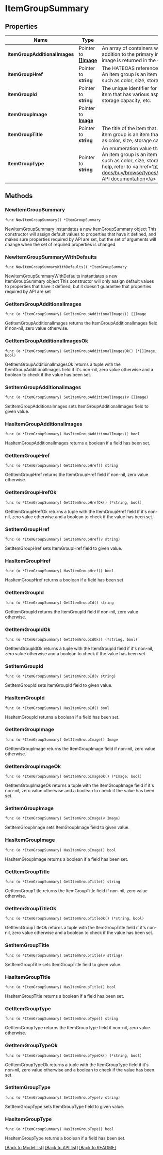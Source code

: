 # ItemGroupSummary

## Properties

Name | Type | Description | Notes
------------ | ------------- | ------------- | -------------
**ItemGroupAdditionalImages** | Pointer to [**[]Image**](Image.md) | An array of containers with the URLs for images that are in addition to the primary image of the item group.  The primary image is returned in the &lt;b&gt; itemGroupImage&lt;/b&gt; field. | [optional] 
**ItemGroupHref** | Pointer to **string** | The HATEOAS reference of the parent page of the item group. An item group is an item that has various aspect differences, such as color, size, storage capacity, etc.  | [optional] 
**ItemGroupId** | Pointer to **string** | The unique identifier for the item group. An item group is an item that has various aspect differences, such as color, size, storage capacity, etc.  | [optional] 
**ItemGroupImage** | Pointer to [**Image**](Image.md) |  | [optional] 
**ItemGroupTitle** | Pointer to **string** | The title of the item that appears on the item group page. An item group is an item that has various aspect differences, such as color, size, storage capacity, etc.  | [optional] 
**ItemGroupType** | Pointer to **string** | An enumeration value that indicates the type of the item group. An item group is an item that has various aspect differences, such as color, size, storage capacity, etc. For implementation help, refer to &lt;a href&#x3D;&#39;https://developer.ebay.com/api-docs/buy/browse/types/gct:ItemGroupTypeEnum&#39;&gt;eBay API documentation&lt;/a&gt; | [optional] 

## Methods

### NewItemGroupSummary

`func NewItemGroupSummary() *ItemGroupSummary`

NewItemGroupSummary instantiates a new ItemGroupSummary object
This constructor will assign default values to properties that have it defined,
and makes sure properties required by API are set, but the set of arguments
will change when the set of required properties is changed

### NewItemGroupSummaryWithDefaults

`func NewItemGroupSummaryWithDefaults() *ItemGroupSummary`

NewItemGroupSummaryWithDefaults instantiates a new ItemGroupSummary object
This constructor will only assign default values to properties that have it defined,
but it doesn't guarantee that properties required by API are set

### GetItemGroupAdditionalImages

`func (o *ItemGroupSummary) GetItemGroupAdditionalImages() []Image`

GetItemGroupAdditionalImages returns the ItemGroupAdditionalImages field if non-nil, zero value otherwise.

### GetItemGroupAdditionalImagesOk

`func (o *ItemGroupSummary) GetItemGroupAdditionalImagesOk() (*[]Image, bool)`

GetItemGroupAdditionalImagesOk returns a tuple with the ItemGroupAdditionalImages field if it's non-nil, zero value otherwise
and a boolean to check if the value has been set.

### SetItemGroupAdditionalImages

`func (o *ItemGroupSummary) SetItemGroupAdditionalImages(v []Image)`

SetItemGroupAdditionalImages sets ItemGroupAdditionalImages field to given value.

### HasItemGroupAdditionalImages

`func (o *ItemGroupSummary) HasItemGroupAdditionalImages() bool`

HasItemGroupAdditionalImages returns a boolean if a field has been set.

### GetItemGroupHref

`func (o *ItemGroupSummary) GetItemGroupHref() string`

GetItemGroupHref returns the ItemGroupHref field if non-nil, zero value otherwise.

### GetItemGroupHrefOk

`func (o *ItemGroupSummary) GetItemGroupHrefOk() (*string, bool)`

GetItemGroupHrefOk returns a tuple with the ItemGroupHref field if it's non-nil, zero value otherwise
and a boolean to check if the value has been set.

### SetItemGroupHref

`func (o *ItemGroupSummary) SetItemGroupHref(v string)`

SetItemGroupHref sets ItemGroupHref field to given value.

### HasItemGroupHref

`func (o *ItemGroupSummary) HasItemGroupHref() bool`

HasItemGroupHref returns a boolean if a field has been set.

### GetItemGroupId

`func (o *ItemGroupSummary) GetItemGroupId() string`

GetItemGroupId returns the ItemGroupId field if non-nil, zero value otherwise.

### GetItemGroupIdOk

`func (o *ItemGroupSummary) GetItemGroupIdOk() (*string, bool)`

GetItemGroupIdOk returns a tuple with the ItemGroupId field if it's non-nil, zero value otherwise
and a boolean to check if the value has been set.

### SetItemGroupId

`func (o *ItemGroupSummary) SetItemGroupId(v string)`

SetItemGroupId sets ItemGroupId field to given value.

### HasItemGroupId

`func (o *ItemGroupSummary) HasItemGroupId() bool`

HasItemGroupId returns a boolean if a field has been set.

### GetItemGroupImage

`func (o *ItemGroupSummary) GetItemGroupImage() Image`

GetItemGroupImage returns the ItemGroupImage field if non-nil, zero value otherwise.

### GetItemGroupImageOk

`func (o *ItemGroupSummary) GetItemGroupImageOk() (*Image, bool)`

GetItemGroupImageOk returns a tuple with the ItemGroupImage field if it's non-nil, zero value otherwise
and a boolean to check if the value has been set.

### SetItemGroupImage

`func (o *ItemGroupSummary) SetItemGroupImage(v Image)`

SetItemGroupImage sets ItemGroupImage field to given value.

### HasItemGroupImage

`func (o *ItemGroupSummary) HasItemGroupImage() bool`

HasItemGroupImage returns a boolean if a field has been set.

### GetItemGroupTitle

`func (o *ItemGroupSummary) GetItemGroupTitle() string`

GetItemGroupTitle returns the ItemGroupTitle field if non-nil, zero value otherwise.

### GetItemGroupTitleOk

`func (o *ItemGroupSummary) GetItemGroupTitleOk() (*string, bool)`

GetItemGroupTitleOk returns a tuple with the ItemGroupTitle field if it's non-nil, zero value otherwise
and a boolean to check if the value has been set.

### SetItemGroupTitle

`func (o *ItemGroupSummary) SetItemGroupTitle(v string)`

SetItemGroupTitle sets ItemGroupTitle field to given value.

### HasItemGroupTitle

`func (o *ItemGroupSummary) HasItemGroupTitle() bool`

HasItemGroupTitle returns a boolean if a field has been set.

### GetItemGroupType

`func (o *ItemGroupSummary) GetItemGroupType() string`

GetItemGroupType returns the ItemGroupType field if non-nil, zero value otherwise.

### GetItemGroupTypeOk

`func (o *ItemGroupSummary) GetItemGroupTypeOk() (*string, bool)`

GetItemGroupTypeOk returns a tuple with the ItemGroupType field if it's non-nil, zero value otherwise
and a boolean to check if the value has been set.

### SetItemGroupType

`func (o *ItemGroupSummary) SetItemGroupType(v string)`

SetItemGroupType sets ItemGroupType field to given value.

### HasItemGroupType

`func (o *ItemGroupSummary) HasItemGroupType() bool`

HasItemGroupType returns a boolean if a field has been set.


[[Back to Model list]](../README.md#documentation-for-models) [[Back to API list]](../README.md#documentation-for-api-endpoints) [[Back to README]](../README.md)


